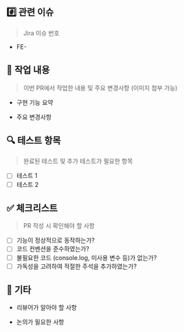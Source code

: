 ## #️⃣ 관련 이슈

> Jira 이슈 번호

- FE-

## 📝 작업 내용

> 이번 PR에서 작업한 내용 및 주요 변경사항 (이미지 첨부 가능)

- 구현 기능 요약

- 주요 변경사항

## 🔍 테스트 항목

> 완료된 테스트 및 추가 테스트가 필요한 항목

- [ ] 테스트 1
- [ ] 테스트 2

## ✅ 체크리스트

> PR 작성 시 확인해야 할 사항

- [ ] 기능이 정상적으로 동작하는가?
- [ ] 코드 컨벤션을 준수하였는가?
- [ ] 불필요한 코드 (console.log, 미사용 변수 등)가 없는가?
- [ ] 가독성을 고려하여 적절한 주석을 추가하였는가?

## 💬 기타

- 리뷰어가 알아야 할 사항

- 논의가 필요한 사항
